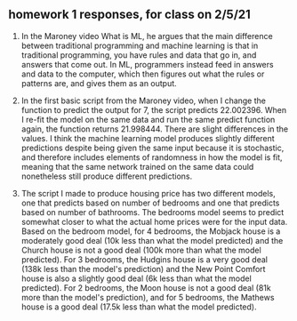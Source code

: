## homework 1 responses, for class on 2/5/21

1. In the Maroney video What is ML, he argues that the main difference between traditional programming and machine learning is that in 
traditional programming, you have rules and data that go in, and answers that come out. In ML, programmers instead feed in answers and data to the computer, which then figures out what the rules or patterns are, and gives them as an output.

2. In the first basic script from the Maroney video, when I change the function to predict the output for 7, the script predicts 22.002396. When I re-fit the model on the same data and run the same predict function again, the function returns 21.998444. There are slight differences in the values. I think the machine learning model produces slightly different predictions despite being given the same input because it is stochastic, and therefore includes elements of randomness in how the model is fit, meaning that the same network trained on the same data could nonetheless still produce different predictions.

3. The script I made to produce housing price has two different models, one that predicts based on number of bedrooms and one that predicts based on number of bathrooms. The bedrooms model seems to predict somewhat closer to what the actual home prices were for the input data. Based on the bedroom model, for 4 bedrooms, the Mobjack house is a moderately good deal (10k less than what the model predicted) and the Church house is not a good deal (100k more than what the model predicted). For 3 bedrooms, the Hudgins house is a very good deal (138k less than the model's prediction) and the New Point Comfort house is also a slightly good deal (6k less than what the model predicted). For 2 bedrooms, the Moon house is not a good deal (81k more than the model's prediction), and for 5 bedrooms, the Mathews house is a good deal (17.5k less than what the model predicted). 
